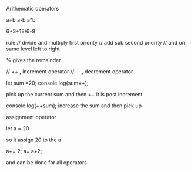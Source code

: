 
Arithematic operators 

a+b
a-b 
a*b


6*3+18/6-9

rule 
// divide and multiply first priority
// add sub   second priority 
//  and on same level left to right 


% gives the remainder

// ++ , increment operator 
// -- , decrement operator 

let sum =20; 
console.log(sum++); 

pick up the current sum and then ++ 
it is post increment 

console.log(++sum); 
increase the sum and then pick up 




assignment operator 

let a = 20 

so it assign 20 to the a 

a+= 2; 
a= a+2; 

and can be done for all operators 






